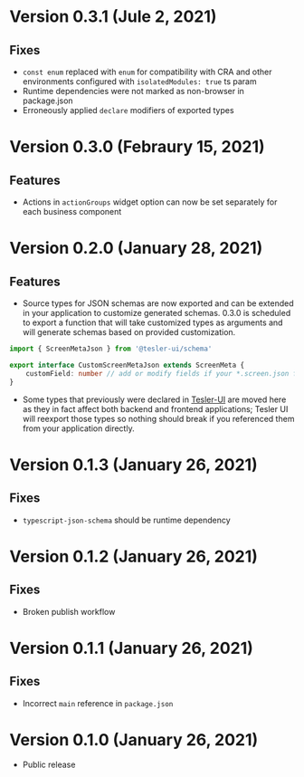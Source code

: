# Version 0.3.1 (Jule 2, 2021)

## Fixes

* `const enum` replaced with `enum` for compatibility with CRA and other environments configured with `isolatedModules: true` ts param 
* Runtime dependencies were not marked as non-browser in package.json
* Erroneously applied `declare` modifiers of exported types

# Version 0.3.0 (Febraury 15, 2021)

## Features

* Actions in `actionGroups` widget option can now be set separately for each business component

# Version 0.2.0 (January 28, 2021)

## Features

* Source types for JSON schemas are now exported and can be extended in your application to customize generated schemas.
0.3.0 is scheduled to export a function that will take customized types as arguments and will generate schemas based on provided customization.
```ts
import { ScreenMetaJson } from '@tesler-ui/schema'

export interface CustomScreenMetaJson extends ScreenMeta {
    customField: number // add or modify fields if your *.screen.json file format is different
}
```

* Some types that previously were declared in [Tesler-UI](https://github.com/tesler-platform/tesler-ui) are moved here as they in fact affect both backend and frontend applications; Tesler UI will reexport those types so nothing should break if you referenced them from your application directly.

# Version 0.1.3 (January 26, 2021)

## Fixes

* `typescript-json-schema` should be runtime dependency

# Version 0.1.2 (January 26, 2021)

## Fixes

* Broken publish workflow

# Version 0.1.1 (January 26, 2021)

## Fixes

* Incorrect `main` reference in `package.json`

# Version 0.1.0 (January 26, 2021)

* Public release
